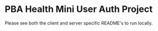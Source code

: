 # PBA Health Mini User Auth Project

Please see both the client and server specific README's to run locally.
